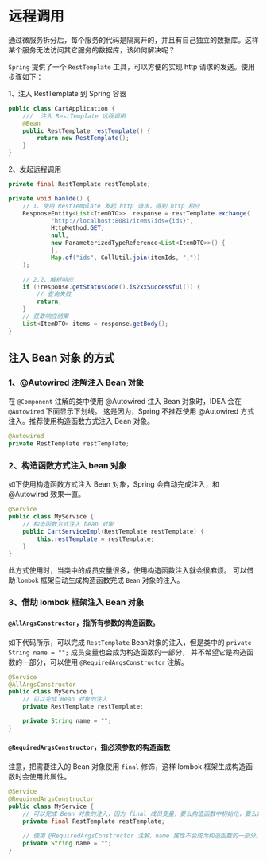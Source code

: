 # 远程调用
通过微服务拆分后，每个服务的代码是隔离开的，并且有自己独立的数据库。这样某个服务无法访问其它服务的数据库，该如何解决呢？

`Spring` 提供了一个 `RestTemplate` 工具，可以方便的实现 http 请求的发送。使用步骤如下：

1、注入 RestTemplate 到 Spring 容器
```java
public class CartApplication {
    ///  注入 RestTemplate 远程调用
    @Bean
    public RestTemplate restTemplate() {
        return new RestTemplate();
    }
}
```

2、发起远程调用
```java
private final RestTemplate restTemplate;

private void hanlde() {
    // 1、使用 RestTemplate 发起 http 请求，得到 http 相应
    ResponseEntity<List<ItemDTO>>  response = restTemplate.exchange(
            "http://localhost:8081/items?ids={ids}",
            HttpMethod.GET,
            null,
            new ParameterizedTypeReference<List<ItemDTO>>() {
            },
            Map.of("ids", CollUtil.join(itemIds, ","))
    );

    // 2.2、解析响应
    if (!response.getStatusCode().is2xxSuccessful()) {
        // 查询失败
        return;
    }
    // 获取响应结果
    List<ItemDTO> items = response.getBody();
}
```


## 注入 Bean 对象 的方式

### 1、@Autowired 注解注入 Bean 对象

在 `@Component` 注解的类中使用 @Autowired 注入 Bean 对象时，IDEA 会在 `@Autowired` 下面显示下划线。
这是因为，Spring 不推荐使用 @Autowired 方式注入。推荐使用构造函数方式注入 Bean 对象。

```java
@Autowired
private RestTemplate restTemplate;
```

### 2、构造函数方式注入 bean 对象
如下使用构造函数方式注入 Bean 对象，Spring 会自动完成注入，和 @Autowired 效果一直。 

```java
@Service
public class MyService {
    // 构造函数方式注入 bean 对象
    public CartServiceImpl(RestTemplate restTemplate) {
        this.restTemplate = restTemplate;
    }
}
```
此方式使用时，当类中的成员变量很多，使用构造函数注入就会很麻烦。
可以借助 `lombok` 框架自动生成构造函数完成 `Bean` 对象的注入。

### 3、借助 lombok 框架注入 Bean 对象
#### `@AllArgsConstructor`，指所有参数的构造函数。
如下代码所示，可以完成 `RestTemplate` Bean对象的注入，但是类中的 `private String name = "";` 成员变量也会成为构造函数的一部分，
并不希望它是构造函数的一部分，可以使用 `@RequiredArgsConstructor` 注解。

```java
@Service
@AllArgsConstructor
public class MyService {
    // 可以完成 Bean 对象的注入
    private RestTemplate restTemplate;

    private String name = "";
}
```
#### `@RequiredArgsConstructor`，指必须参数的构造函数
注意，把需要注入的 Bean 对象使用 `final` 修饰，这样 lombok 框架生成构造函数时会使用此属性。

```java
@Service
@RequiredArgsConstructor
public class MyService {
    // 可以完成 Bean 对象的注入，因为 final 成员变量，要么构造函数中初始化，要么定义时初始化。
    private final RestTemplate restTemplate;
    
    // 使用 @RequiredArgsConstructor 注解，name 属性不会成为构造函数的一部分。
    private String name = "";
}
```
